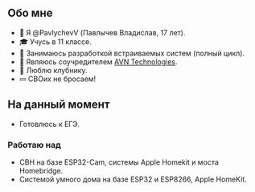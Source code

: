 ## Обо мне

- 👋 Я @PavlychevV (Павлычев Владислав, 17 лет).
- 🎓 Учусь в 11 классе.
- 👀 Занимаюсь разработкой встраиваемых систем (полный цикл).
- 💼 Являюсь соучредителем [AVN Technologies](https://avn-tech.ru/).
- 🍓 Люблю клубнику.
- 💤 СВОих не бросаем!

## На данный момент

- Готовлюсь к ЕГЭ.

### Работаю над

- СВН на базе ESP32-Cam, системы Apple Homekit и моста Homebridge.
- Системой умного дома на базе ESP32 и ESP8266, Apple HomeKit.

